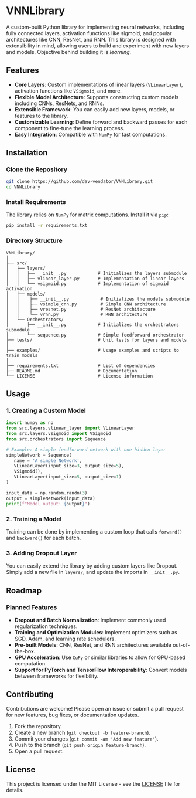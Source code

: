 # VNNLibrary

A custom-built Python library for implementing neural networks, including fully connected layers, activation functions like sigmoid, and popular architectures like CNN, ResNet, and RNN. This library is designed with extensibility in mind, allowing users to build and experiment with new layers and models. Objective behind building it is *learning*.

## Features

- **Core Layers**: Custom implementations of linear layers (`VLinearLayer`), activation functions like `VSigmoid`, and more.
- **Flexible Model Architecture**: Supports constructing custom models including CNNs, ResNets, and RNNs.
- **Extensible Framework**: You can easily add new layers, models, or features to the library.
- **Customizable Learning**: Define forward and backward passes for each component to fine-tune the learning process.
- **Easy Integration**: Compatible with `NumPy` for fast computations.

## Installation

### Clone the Repository
```bash
git clone https://github.com/dav-vendator/VNNLibrary.git
cd VNNLibrary
```

### Install Requirements
The library relies on `NumPy` for matrix computations. Install it via `pip`:
```bash
pip install -r requirements.txt
```

### Directory Structure
```
VNNLibrary/
│
├── src/
│   ├── layers/
│   │   ├── __init__.py            # Initializes the layers submodule
│   │   ├── vlinear_layer.py       # Implementation of linear layers
│   │   └── vsigmoid.py            # Implementation of sigmoid activation
│   ├── models/
│   │    ├── __init__.py            # Initializes the models submodule
│   │    ├── vsimple_cnn.py         # Simple CNN architecture
│   │    ├── vresnet.py             # ResNet architecture
│   │    └── vrnn.py                # RNN architecture
│   └── Orchestrators/
│       ├── __init__.py            # Initializes the orchestrators submodule
│       └── sequence.py            # Simple feedforward orchestrator
├── tests/                         # Unit tests for layers and models
│
├── examples/                      # Usage examples and scripts to train models
│
├── requirements.txt               # List of dependencies
├── README.md                      # Documentation
└── LICENSE                        # License information
```

## Usage

### 1. **Creating a Custom Model**
```python
import numpy as np
from src.layers.vlinear_layer import VLinearLayer
from src.layers.vsigmoid import VSigmoid
from src.orchestrators import Sequence

# Example: A simple feedforward network with one hidden layer
simpleNetwork = Sequence(
   name = 'A simple Network',
   VLinearLayer(input_size=3, output_size=5),
   VSigmoid(),
   VLinearLayer(input_size=5, output_size=1)
)

input_data = np.random.randn(3)
output = simpleNetwork(input_data)
print(f"Model output: {output}")
```

### 2. **Training a Model**
Training can be done by implementing a custom loop that calls `forward()` and `backward()` for each batch.

### 3. **Adding Dropout Layer**
You can easily extend the library by adding custom layers like Dropout. Simply add a new file in `layers/`, and update the imports in `__init__.py`.

## Roadmap

### Planned Features
- **Dropout and Batch Normalization**: Implement commonly used regularization techniques.
- **Training and Optimization Modules**: Implement optimizers such as SGD, Adam, and learning rate schedulers.
- **Pre-built Models**: CNN, ResNet, and RNN architectures available out-of-the-box.
- **GPU Acceleration**: Use `CuPy` or similar libraries to allow for GPU-based computation.
- **Support for PyTorch and TensorFlow Interoperability**: Convert models between frameworks for flexibility.

## Contributing

Contributions are welcome! Please open an issue or submit a pull request for new features, bug fixes, or documentation updates.

1. Fork the repository.
2. Create a new branch (`git checkout -b feature-branch`).
3. Commit your changes (`git commit -am 'Add new feature'`).
4. Push to the branch (`git push origin feature-branch`).
5. Open a pull request.

## License

This project is licensed under the MIT License - see the [LICENSE](LICENSE) file for details.